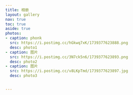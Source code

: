 ```yaml
---
title: 相册
layout: gallery
nav: true
toc: true
aside: true
photos:
- caption: phonk
  src: https://i.postimg.cc/hGkwq7xK/1739377623888.png
  desc: photo1
- caption: 图片
  src: https://i.postimg.cc/3N7ck5n6/1739377623893.png
  desc: photo2
- caption: 图片
  src: https://i.postimg.cc/v8LKpTmd/1739377623897.jpg
  desc: photo3


---
```



